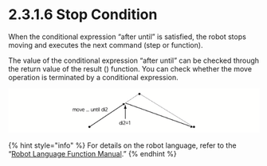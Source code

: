 # 2.3.1.6 Stop Condition

When the conditional expression “after until” is satisfied, the robot stops moving and executes the next command \(step or function\).

The value of the conditional expression “after until” can be checked through the return value of the result \(\) function. You can check whether the move operation is terminated by a conditional expression.

![Figure 21 Example of Stop Conditions](../../../.gitbook/assets/image%20%2846%29%20%281%29%20%282%29%20%282%29%20%281%29.png)

{% hint style="info" %}
For details on the robot language, refer to the “[Robot Language Function Manual](https://hyundai-robotics.gitbook.io/hi6-robot-language/v/english/).”
{% endhint %}



